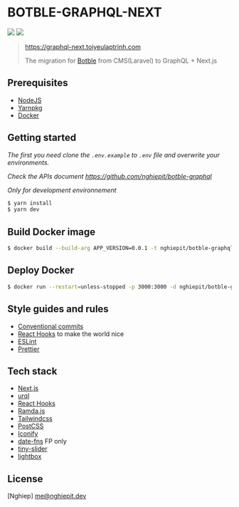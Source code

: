 # BOTBLE-GRAPHQL-NEXT

[![](https://img.shields.io/docker/pulls/nghiepit/botble-graphql-next?label=botble-graphql-next&style=flat-square)](https://hub.docker.com/r/nghiepit/botble-graphql-next)
[![](https://images.microbadger.com/badges/version/nghiepit/botble-graphql-next.svg)](https://hub.docker.com/r/nghiepit/botble-graphql-next)

> https://graphql-next.toiyeulaptrinh.com
>
> The migration for [Botble](https://botble.toiyeulaptrinh.com) from CMS(Laravel) to GraphQL + Next.js

## Prerequisites

- [NodeJS](https://nodejs.org)
- [Yarnpkg](https://yarnpkg.com)
- [Docker](https://docker.com)

## Getting started

_The first you need clone the `.env.example` to `.env` file and overwrite your environments._

_Check the APIs document https://github.com/nghiepit/botble-graphql_

_Only for development environnement_

```bash
$ yarn install
$ yarn dev
```

## Build Docker image

```bash
$ docker build --build-arg APP_VERSION=0.0.1 -t nghiepit/botble-graphql-next:0.0.1 .
```

## Deploy Docker

```bash
$ docker run --restart=unless-stopped -p 3000:3000 -d nghiepit/botble-graphql-next:0.0.1
```

## Style guides and rules

- [Conventional commits](https://github.com/conventional-changelog/commitlint/tree/master/%40commitlint/config-conventional#type-enum)
- [React Hooks](https://reactjs.org/docs/hooks-intro.html) to make the world nice
- [ESLint](https://eslint.org)
- [Prettier](https://prettier.io)

## Tech stack

- [Next.js](https://nextjs.org)
- [urql](https://github.com/FormidableLabs/urql)
- [React Hooks](https://github.com/streamich/react-use)
- [Ramda.js](https://ramdajs.com)
- [Tailwindcss](https://tailwindcss.com)
- [PostCSS](https://postcss.org)
- [Iconify](https://iconify.design)
- [date-fns](https://date-fns.org) FP only
- [tiny-slider](https://github.com/ganlanyuan/tiny-slider)
- [lightbox](https://github.com/biati-digital/glightbox)

## License

[Nghiep] <me@nghiepit.dev>
